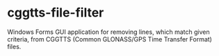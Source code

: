 # cggtts-file-filter

Windows Forms GUI application for removing lines, which match given criteria, from CGGTTS (Common GLONASS/GPS Time Transfer Format) files.
